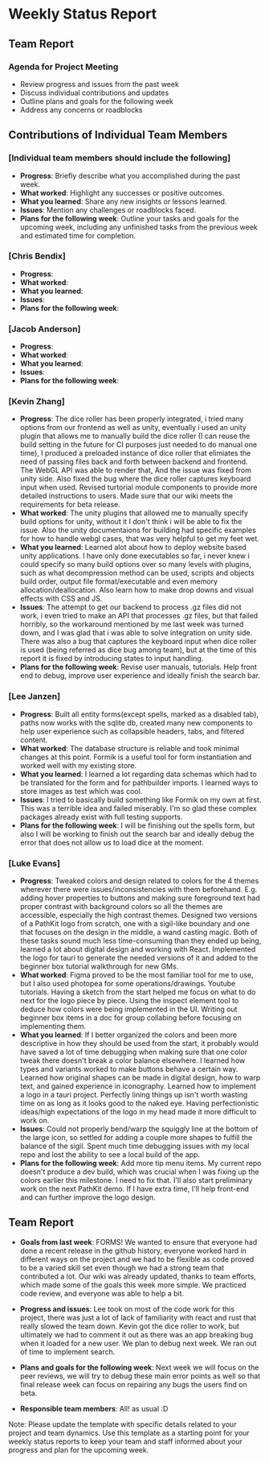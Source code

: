 # Weekly Status Report

## Team Report

### Agenda for Project Meeting

- Review progress and issues from the past week
- Discuss individual contributions and updates
- Outline plans and goals for the following week
- Address any concerns or roadblocks

## Contributions of Individual Team Members

### [Individual team members should include the following]

- **Progress**: Briefly describe what you accomplished during the past week.
- **What worked**: Highlight any successes or positive outcomes.
- **What you learned**: Share any new insights or lessons learned.
- **Issues**: Mention any challenges or roadblocks faced.
- **Plans for the following week**: Outline your tasks and goals for the upcoming week, including any unfinished tasks from the previous week and estimated time for completion.

### [Chris Bendix]

- **Progress**: 
- **What worked**:
- **What you learned**:
- **Issues**:
- **Plans for the following week**:

### [Jacob Anderson]

- **Progress**:
- **What worked**:
- **What you learned**:
- **Issues**:
- **Plans for the following week**:

### [Kevin Zhang]

- **Progress**: The dice roller has been properly integrated, i tried many options from our frontend as well as unity, eventually i used an unity plugin that allows me to manually build the dice roller (I can reuse the build setting in the future for CI purposes just needed to do manual one time), I produced a preloaded instance of dice roller that elimiates the need of passing files back and forth between backend and frontend. The WebGL API was able to render that, And the issue was fixed from unity side. Also fixed the bug where the dice roller captures keyboard input when used. Revised turtorial module components to provide more detailed instructions to users. Made sure that our wiki meets the requirements for beta release.
- **What worked**: The unity plugins that allowed me to manually specify build options for unity, without it I don't think i will be able to fix the issue. Also the unity documentaions for building had specific examples for how to handle webgl cases, that was very helpful to get my feet wet.
- **What you learned**: Learned alot about how to deploy website based unity applications. I have only done executables so far, i never knew i could specify so many build options over so many levels with plugins, such as what decompression method can be used, scripts and objects build order, output file format/executable and even memory allocation/deallocation. Also learn how to make drop downs and visual effects with CSS and JS.
- **Issues**: The attempt to get our backend to process .gz files did not work, i even tried to make an API that processes .gz files, but that failed horribly, so the workaround mentioned by me last week was turned down, and I was glad that i was able to solve integration on unity side. There was also a bug that captures the keyboard input when dice roller is used (being referred as dice bug among team), but at the time of this report it is fixed by introducing states to input handling. 
- **Plans for the following week**: Revise user manuals, tutorials. Help front end to debug, improve user experience and ideally finish the search bar.

### [Lee Janzen]

- **Progress**: Built all entity forms(except spells, marked as a disabled tab), paths now works with the sqlite db, created many new components to help user experience such as collapsible headers, tabs, and filtered content.
- **What worked**: The database structure is reliable and took minimal changes at this point. Formik is a useful tool for form instantiation and worked well with my existing store.
- **What you learned**: I learned a lot regarding data schemas which had to be translated for the form and for pathbuilder imports. I learned ways to store images as test which was cool.
- **Issues**: I tried to basically build something like Formik on my own at first. This was a terrible idea and failed miserably. I'm so glad these complex packages already exist with full testing supports.
- **Plans for the following week**: I will be finishing out the spells form, but also I will be working to finish out the search bar and ideally debug the error that does not allow us to load dice at the moment.

### [Luke Evans]

- **Progress**: Tweaked colors and design related to colors for the 4 themes wherever there were issues/inconsistencies with them beforehand. E.g. adding hover properties to buttons and making sure foreground text had proper contrast with background colors so all the themes are accessible, especially the high contrast themes. Designed two versions of a PathKit logo from scratch, one with a sigil-like boundary and one that focuses on the design in the middle, a wand casting magic. Both of these tasks sound much less time-consuming than they ended up being, learned a lot about digital design and working with React. Implemented the logo for tauri to generate the needed versions of it and added to the beginner box tutorial walkthrough for new GMs.
- **What worked**: Figma proved to be the most familiar tool for me to use, but I also used photopea for some operations/drawings. Youtube tutorials. Having a sketch from the start helped me focus on what to do next for the logo piece by piece. Using the inspect element tool to deduce how colors were being implemented in the UI. Writing out beginner box items in a doc for group collabing before focusing on implementing them.
- **What you learned**: If I better organized the colors and been more descriptive in how they should be used from the start, it probably would have saved a lot of time debugging when making sure that one color tweak there doesn't break a color balance elsewhere. I learned how types and variants worked to make buttons behave a certain way. Learned how original shapes can be made in digital design, how to warp text, and gained experience in iconography. Learned how to implement a logo in a tauri project. Perfectly lining things up isn't worth wasting time on as long as it looks good to the naked eye. Having perfectionistic ideas/high expectations of the logo in my head made it more difficult to work on.
- **Issues**: Could not properly bend/warp the squiggly line at the bottom of the large icon, so settled for adding a couple more shapes to fulfill the balance of the sigil. Spent much time debugging issues with my local repo and lost the ability to see a local build of the app.
- **Plans for the following week**: Add more tip menu items. My current repo doesn't produce a dev build, which was crucial when I was fixing up the colors earlier this milestone. I need to fix that. I'll also start preliminary work on the next PathKit demo. If I have extra time, I'll help front-end and can further improve the logo design.

## Team Report

- **Goals from last week**: FORMS! We wanted to ensure that everyone had done a recent release in the github history, everyone worked hard in different ways on the project and we had to be flexible as code proved to be a varied skill set even though we had a strong team that contributed a lot. Our wiki was already updated, thanks to team efforts, which made some of the goals this week more simple. We practiced code review, and everyone was able to help a bit.

- **Progress and issues**: Lee took on most of the code work for this project, there was just a lot of lack of familiarity with react and rust that really slowed the team down. Kevin got the dice roller to work, but ultimately we had to comment it out as there was an app breaking bug when it loaded for a new user. We plan to debug next week. We ran out of time to implement search.

- **Plans and goals for the following week**: Next week we will focus on the peer reviews, we will try to debug these main error points as well so that final release week can focus on repairing any bugs the users find on beta.

- **Responsible team members**: All! as usual :D

Note: Please update the template with specific details related to your project and team dynamics. Use this template as a starting point for your weekly status reports to keep your team and staff informed about your progress and plan for the upcoming week.
